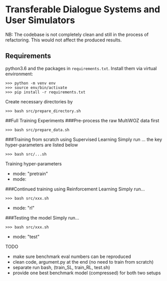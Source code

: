 # Transferable Dialogue Systems and User Simulators

NB: The codebase is not completely clean and still in the process of refactoring. This would not affect the produced results.

## Requirements
python3.6 and the packages in `requirements.txt`. Install them via virtual environment:
```console
>>> python -m venv env
>>> source env/bin/activate
>>> pip install -r requirements.txt
```

Create necessary directories by
```console
>>> bash src/prepare_directory.sh
```

##Full Training Experiments
###Pre-process the raw MultiWOZ data first
```console
>>> bash src/prepare_data.sh
```

###Training from scratch using Supervised Learning
Simply run ... the key hyper-parameters are listed below
```console
>>> bash src/...sh 
```
Training hyper-parameters
- mode: "pretrain"
- mode:


###Continued training using Reinforcement Learning
Simply run...
```console
>>> bash src/xxx.sh
```
- mode: "rl"

###Testing the model
Simply run...
```console
>>> bash src/xxx.sh
```
- mode: "test"





TODO
- make sure benchmark eval numbers can be reproduced
- clean code, argument.py at the end
  (no need to train from scratch)
- separate run bash, (train_SL, train_RL, test.sh)
- provide one best benchmark model (compressed) for both two setups 

